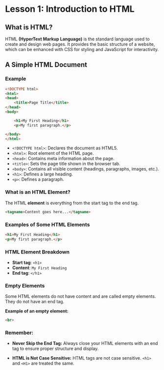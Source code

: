 # Lesson 1: Introduction to HTML

## What is HTML?
HTML **(HyperText Markup Language)** is the standard language used to create and design web pages. It provides the basic structure of a website, which can be enhanced with CSS for styling and JavaScript for interactivity.

## A Simple HTML Document

### Example

```html
<!DOCTYPE html>
<html>
<head>
    <title>Page Title</title>
</head>
<body>

    <h1>My First Heading</h1>
    <p>My first paragraph.</p>

</body>
</html>
```

- `<!DOCTYPE html>`: Declares the document as HTML5.
- `<html>`: Root element of the HTML page.
- `<head>`: Contains meta information about the page.
- `<title>`: Sets the page title shown in the browser tab.
- `<body>`: Contains all visible content (headings, paragraphs, images, etc.).
- `<h1>`: Defines a large heading.
- `<p>`: Defines a paragraph.

### What is an HTML Element?

The HTML **element** is everything from the start tag to the end tag.

```html 
<tagname>Content goes here...</tagname>
```
### Examples of Some HTML Elements

```html
<h1>My First Heading</h1>
<p>My first paragraph.</p>
```

### HTML Element Breakdown

- **Start tag**: `<h1>`
- **Content**: `My First Heading`
- **End tag**: `</h1>`

### Empty Elements

Some HTML elements do not have content and are called empty elements. They do not have an end tag.

**Example of an empty element:**

```html
<br>
```

### Remember:

- **Never Skip the End Tag:** Always close your HTML elements with an end tag to ensure proper structure and display.

- **HTML is Not Case Sensitive:** HTML tags are not case sensitive. `<h1>` and `<H1>` are treated the same.





<!--stackedit_data:
eyJoaXN0b3J5IjpbLTQ3OTA1NzQzNCwtMzM3NTExODk4LC0xMz
E2MTcxNzA0LC00NzU4NTQ4MV19
-->